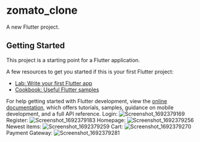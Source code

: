 # zomato_clone

A new Flutter project.

## Getting Started

This project is a starting point for a Flutter application.

A few resources to get you started if this is your first Flutter project:

- [Lab: Write your first Flutter app](https://docs.flutter.dev/get-started/codelab)
- [Cookbook: Useful Flutter samples](https://docs.flutter.dev/cookbook)

For help getting started with Flutter development, view the
[online documentation](https://docs.flutter.dev/), which offers tutorials,
samples, guidance on mobile development, and a full API reference.
Login:
![Screenshot_1692379169](https://github.com/SadhakKumar/zomato-clone/assets/88707901/839058de-cf2f-44dc-b7b6-c404efe8dd42)
Register:
![Screenshot_1692379183](https://github.com/SadhakKumar/zomato-clone/assets/88707901/9ff84bdc-39fb-455f-87cc-0e1a75b013e1)
Homepage:
![Screenshot_1692379256](https://github.com/SadhakKumar/zomato-clone/assets/88707901/663e72b8-ffcf-478d-8584-b87d7aaff172)
Newest items:
![Screenshot_1692379259](https://github.com/SadhakKumar/zomato-clone/assets/88707901/749ed584-0645-4a92-a170-7b66230c88ae)
Cart:
![Screenshot_1692379270](https://github.com/SadhakKumar/zomato-clone/assets/88707901/fe9e8892-6594-4149-9c9d-3f39b2a07320)
Payment Gateway:
![Screenshot_1692379281](https://github.com/SadhakKumar/zomato-clone/assets/88707901/bbf4cb70-ba78-463d-ac39-928d98b0cc99)
